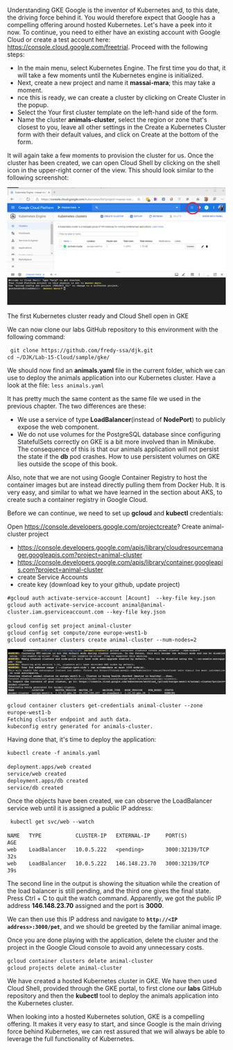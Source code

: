 Understanding GKE
Google is the inventor of Kubernetes and, to this date, the driving force behind it. You would therefore expect that Google has a compelling offering around hosted Kubernetes. Let's have a peek into it now. To continue, you need to either have an existing account with Google Cloud or create a test account here: https://console.cloud.google.com/freetrial. Proceed with the following steps:

- In the main menu, select Kubernetes Engine. The first time you do that, it will take a few moments until the Kubernetes engine is initialized.
- Next, create a new project and name it **massai-mara**; this may take a moment.
- nce this is ready, we can create a cluster by clicking on Create Cluster in the popup.
- Select the Your first cluster template on the left-hand side of the form.
- Name the cluster **animals-cluster**, select the region or zone that's closest to you, leave all other settings in the Create a Kubernetes Cluster form with their default values, and click on Create at the bottom of the form.

It will again take a few moments to provision the cluster for us. Once the cluster has been created, we can open Cloud Shell by clicking on the shell icon in the upper-right corner of the view. This should look similar to the following screenshot:

![gks](./img/l15-gks-p1.png)

The first Kubernetes cluster ready and Cloud Shell open in GKE

We can now clone our labs GitHub repository to this environment with the following command:

```
 git clone https://github.com/fredy-ssa/djk.git
cd ~/DJK/Lab-15-Cloud/sample/gke/
```

We should now find an **animals.yaml** file in the current folder, which we can use to deploy the animals application into our Kubernetes cluster. Have a look at the file:
``
less animals.yaml
``

It has pretty much the same content as the same file we used in the previous chapter. The two differences are these:

- We use a service of type **LoadBalancer**(instead of **NodePort**) to publicly expose the web component.
- We do not use volumes for the PostgreSQL database since configuring StatefulSets correctly on GKE is a bit more involved than in Minikube. The consequence of this is that our animals application will not persist the state if the **db** pod crashes. How to use persistent volumes on GKE lies outside the scope of this book.

Also, note that we are not using Google Container Registry to host the container images but are instead directly pulling them from Docker Hub. It is very easy, and similar to what we have learned in the section about AKS, to create such a container registry in Google Cloud.

Before we can continue, we need to set up **gcloud** and **kubectl** credentials:

Open  https://console.developers.google.com/projectcreate?
Create animal-cluster project

- https://console.developers.google.com/apis/library/cloudresourcemanager.googleapis.com?project=animal-cluster
- https://console.developers.google.com/apis/library/container.googleapis.com?project=animal-cluster
- create Service Accounts
- create key (download key to your github, update project)


```
#gcloud auth activate-service-account [Acount]  --key-file key.json
gcloud auth activate-service-account animal@animal-cluster.iam.gserviceaccount.com --key-file key.json

gcloud config set project animal-cluster
gcloud config set compute/zone europe-west1-b
gcloud container clusters create animal-cluster --num-nodes=2
```

![gks](./img/l15-gks-p3.png)

```
gcloud container clusters get-credentials animal-cluster --zone europe-west1-b
Fetching cluster endpoint and auth data.
kubeconfig entry generated for animals-cluster.
```

Having done that, it's time to deploy the application:

```
kubectl create -f animals.yaml

deployment.apps/web created
service/web created
deployment.apps/db created
service/db created
```

Once the objects have been created, we can observe the LoadBalancer service web until it is assigned a public IP address:

```
 kubectl get svc/web --watch

NAME   TYPE           CLUSTER-IP   EXTERNAL-IP     PORT(S)          AGE
web    LoadBalancer   10.0.5.222   <pending>       3000:32139/TCP   32s
web    LoadBalancer   10.0.5.222   146.148.23.70   3000:32139/TCP   39s
```

The second line in the output is showing the situation while the creation of the load balancer is still pending, and the third one gives the final state. Press Ctrl + C to quit the watch command. Apparently, we got the public IP address **146.148.23.70** assigned and the port is **3000**.

We can then use this IP address and navigate to **`http://<IP address>:3000/pet`**, and we should be greeted by the familiar animal image.

Once you are done playing with the application, delete the cluster and the project in the Google Cloud console to avoid any unnecessary costs.

```
gcloud container clusters delete animal-cluster
gcloud projects delete animal-cluster
```
We have created a hosted Kubernetes cluster in GKE. We have then used Cloud Shell, provided through the GKE portal, to first clone our **labs** GitHub repository and then the **kubectl** tool to deploy the animals application into the Kubernetes cluster. 

When looking into a hosted Kubernetes solution, GKE is a compelling offering. It makes it very easy to start, and since Google is the main driving force behind Kubernetes, we can rest assured that we will always be able to leverage the full functionality of Kubernetes.